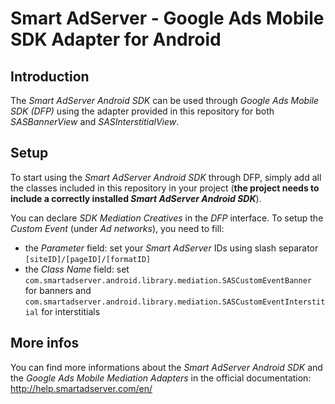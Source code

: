 Smart AdServer - Google Ads Mobile SDK Adapter for Android
==============================================

Introduction
------------
The _Smart AdServer Android SDK_ can be used through _Google Ads Mobile SDK (DFP)_ using the adapter provided in this repository for both _SASBannerView_ and _SASInterstitialView_.

Setup
-----

To start using the _Smart AdServer Android SDK_ through DFP, simply add all the classes included in this repository in your project (**the project needs to include a correctly installed _Smart AdServer Android SDK_**).

You can declare _SDK Mediation Creatives_ in the _DFP_ interface. To setup the _Custom Event_ (under _Ad networks_), you need to fill:

* the _Parameter_ field: set your _Smart AdServer_ IDs using slash separator `[siteID]/[pageID]/[formatID]`
* the _Class Name_ field: set `com.smartadserver.android.library.mediation.SASCustomEventBanner` for banners and `com.smartadserver.android.library.mediation.SASCustomEventInterstitial` for interstitials

More infos
----------
You can find more informations about the _Smart AdServer Android SDK_ and the _Google Ads Mobile Mediation Adapters_ in the official documentation:
http://help.smartadserver.com/en/

